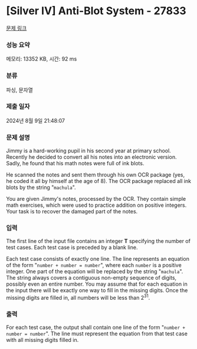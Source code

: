 # [Silver IV] Anti-Blot System - 27833 

[문제 링크](https://www.acmicpc.net/problem/27833) 

### 성능 요약

메모리: 13352 KB, 시간: 92 ms

### 분류

파싱, 문자열

### 제출 일자

2024년 8월 9일 21:48:07

### 문제 설명

<p>Jimmy is a hard-working pupil in his second year at primary school. Recently he decided to convert all his notes into an electronic version. Sadly, he found that his math notes were full of ink blots.</p>

<p>He scanned the notes and sent them through his own OCR package (yes, he coded it all by himself at the age of 8). The OCR package replaced all ink blots by the string "<code>machula</code>".</p>

<p>You are given Jimmy's notes, processed by the OCR. They contain simple math exercises, which were used to practice addition on positive integers. Your task is to recover the damaged part of the notes.</p>

### 입력 

 <p>The first line of the input file contains an integer <b>T</b> specifying the number of test cases. Each test case is preceded by a blank line.</p>

<p>Each test case consists of exactly one line. The line represents an equation of the form "<code>number + number = number</code>", where each <code>number</code> is a positive integer. One part of the equation will be replaced by the string "<code>machula</code>". The string always covers a contiguous non-empty sequence of digits, possibly even an entire number. You may assume that for each equation in the input there will be exactly one way to fill in the missing digits. Once the missing digits are filled in, all numbers will be less than 2<sup>31</sup>.</p>

### 출력 

 <p>For each test case, the output shall contain one line of the form "<code>number + number = number</code>". The line must represent the equation from that test case with all missing digits filled in.</p>

